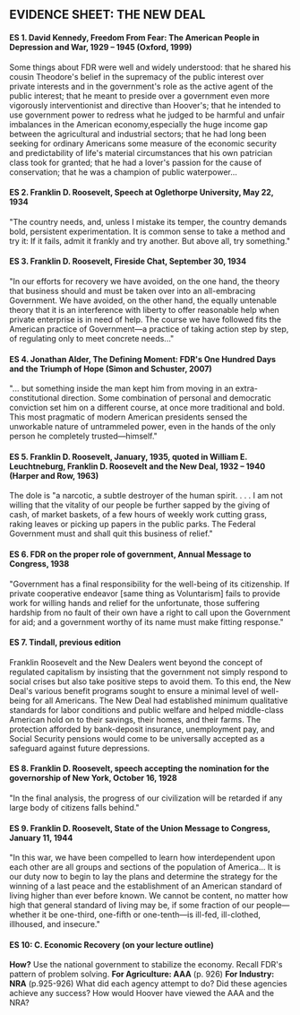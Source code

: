 ## EVIDENCE SHEET: THE NEW DEAL

#### ES 1. David Kennedy, Freedom From Fear: The American People in Depression and War, 1929 – 1945 (Oxford, 1999)
Some things about FDR were well and widely understood: that he shared his cousin Theodore's belief in the supremacy of the public interest over private interests and in the government's role as the active agent of the public interest; that he meant to preside over a government even more vigorously interventionist and directive than Hoover's; that he intended to use government power to redress what he judged to be harmful and unfair imbalances in the American economy,especially the huge income gap between the agricultural and industrial sectors; that he had long been seeking for ordinary Americans some measure of the economic security and predictability of life's material circumstances that his own patrician class took for granted; that he had a lover's passion for the cause of conservation; that he was a champion of public waterpower...

#### ES 2. Franklin D. Roosevelt, Speech at Oglethorpe University, May 22, 1934
"The country needs, and, unless I mistake its temper, the country demands bold, persistent experimentation. It is common sense to take a method and try it: If it fails, admit it frankly and try another. But above all, try something."

#### ES 3. Franklin D. Roosevelt, Fireside Chat, September 30, 1934
"In our efforts for recovery we have avoided, on the one hand, the theory that business should and must be taken over into an all-embracing Government. We have avoided, on the other hand, the equally untenable theory that it is an interference with liberty to offer reasonable help when private enterprise is in need of help. The course we have followed fits the American practice of Government—a practice of taking action step by step, of regulating only to meet concrete needs..."

#### ES 4. Jonathan Alder, The Defining Moment: FDR's One Hundred Days and the Triumph of Hope (Simon and Schuster, 2007)
"... but something inside the man kept him from moving in an extra-constitutional direction. Some combination of personal and democratic conviction set him on a different course, at once more traditional and bold. This most pragmatic of modern American presidents sensed the unworkable nature of untrammeled power, even in the hands of the only person he completely trusted—himself."

#### ES 5. Franklin D. Roosevelt, January, 1935, quoted in William E. Leuchtneburg, Franklin D. Roosevelt and the New Deal, 1932 – 1940 (Harper and Row, 1963)
The dole is "a narcotic, a subtle destroyer of the human spirit. . . . I am not willing that the vitality of our people be further sapped by the giving of cash, of market baskets, of a few hours of weekly work cutting grass, raking leaves or picking up papers in the public parks. The Federal Government must and shall quit this business of relief."

#### ES 6. FDR on the proper role of government, Annual Message to Congress, 1938
"Government has a final responsibility for the well-being of its citizenship. If private cooperative endeavor [same thing as Voluntarism] fails to provide work for willing hands and relief for the unfortunate, those suffering hardship from no fault of their own have a right to call upon the Government for aid; and a government worthy of its name must make fitting response."

#### ES 7. Tindall, previous edition
Franklin Roosevelt and the New Dealers went beyond the concept of regulated capitalism by insisting that the government not simply respond to social crises but also take positive steps to avoid them. To this end, the New Deal's various benefit programs sought to ensure a minimal level of well-being for all Americans. The New Deal had established minimum qualitative standards for labor conditions and public welfare and helped middle-class American hold on to their savings, their homes, and their farms. The protection afforded by bank-deposit insurance, unemployment pay, and Social Security pensions would come to be universally accepted as a safeguard against future depressions.

#### ES 8. Franklin D. Roosevelt, speech accepting the nomination for the governorship of New York, October 16, 1928
"In the final analysis, the progress of our civilization will be retarded if any large body of citizens falls behind."

#### ES 9. Franklin D. Roosevelt, State of the Union Message to Congress, January 11, 1944
"In this war, we have been compelled to learn how interdependent upon each other are all groups and sections of the population of America...
It is our duty now to begin to lay the plans and determine the strategy for the winning of a last peace and the establishment of an American standard of living higher than ever before known. We cannot be content, no matter how high that general standard of living may be, if some fraction of our people—whether it be one-third, one-fifth or one-tenth—is ill-fed, ill-clothed, illhoused, and insecure."

#### ES 10: C. Economic Recovery (on your lecture outline)
**How?** Use the national government to stabilize the economy.
Recall FDR's pattern of problem solving.
**For Agriculture: AAA** (p. 926)
**For Industry: NRA** (p.925-926)
What did each agency attempt to do?
Did these agencies achieve any success?
How would Hoover have viewed the AAA and the NRA?
